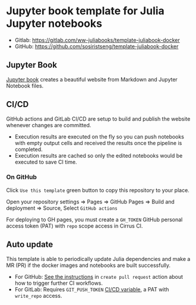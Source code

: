 # Jupyter book template for Julia Jupyter notebooks

- Gitlab: https://gitlab.com/ww-juliabooks/template-juliabook-docker
- GitHub: https://github.com/sosiristseng/template-juliabook-docker

## Jupyter Book

[Jupyter book](https://jupyterbook.org/index.html) creates a beautiful website from Markdown and Jupyter Notebook files.

## CI/CD

GitHub actions and GitLab CI/CD are setup to build and publish the website whenever changes are committed.

- Execution results are executed on the fly so you can push notebooks with empty output cells and received the results once the pipeline is completed.
- Execution results are cached so only the edited notebooks would be executed to save CI time.

### On GitHub

Click `Use this template` green button to copy this repository to your place.

Open your repository settings => Pages => GitHub Pages
=> Build and deployment => Source, Select `GitHub actions`

For deploying to GH pages, you must create a `GH_TOKEN` GitHub personal access token (PAT) with `repo` scope access in Cirrus CI.

## Auto update

This template is able to periodically update Julia dependencies and make a MR (PR) if the docker images and notebooks are built successfully.

- For GitHub: [See the instructions](https://github.com/peter-evans/create-pull-request/blob/main/docs/concepts-guidelines.md#triggering-further-workflow-runs) in `create pull request` action about how to trigger further CI workflows.
- For GitLab: Requires `GIT_PUSH_TOKEN` [CI/CD variable](https://docs.gitlab.com/ee/ci/variables/index.html), a PAT with `write_repo` access.

